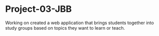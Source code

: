 # Project-03-JBB
Working on created a web application that brings students together into study groups based on topics they want to learn or teach.
